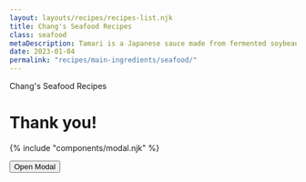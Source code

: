 ```yaml
---
layout: layouts/recipes/recipes-list.njk
title: Chang's Seafood Recipes
class: seafood
metaDescription: Tamari is a Japanese sauce made from fermented soybeans. Use ours to create authentic Asian cuisine to serve up in so many ways!
date: 2023-01-04
permalink: "recipes/main-ingredients/seafood/"
---
```

Chang's Seafood Recipes

# Thank you!

<!-- Include the modal partial -->
{% include "components/modal.njk" %}

<!-- Rest of the page content -->

<button class="open-modal">Open Modal</button>

<script>
document.addEventListener('DOMContentLoaded', function () {
  const modal = document.querySelector('.modal');
  const modalOverlay = document.querySelector('.modal-overlay');
  const modalClose = document.querySelector('.modal-close');
  const openModalButton = document.querySelector('.open-modal');

  openModalButton.addEventListener('click', function (event) {
    event.stopPropagation(); // Prevent click event from propagating to underlying elements
    modal.classList.add('modal-open');
    modalOverlay.classList.add('modal-overlay-active');
    document.body.style.overflow = 'hidden'; // Prevent scrolling when modal is open
  });

  modalClose.addEventListener('click', function () {
    modal.classList.remove('modal-open');
    modalOverlay.classList.remove('modal-overlay-active');
    document.body.style.overflow = ''; // Restore scrolling when modal is closed
  });

  // Prevent click events on the modal from propagating to the underlying elements
  modal.addEventListener('click', function (event) {
    event.stopPropagation();
  });

  // Close the modal when clicking outside of it
  modalOverlay.addEventListener('click', function () {
    modal.classList.remove('modal-open');
    modalOverlay.classList.remove('modal-overlay-active');
    document.body.style.overflow = ''; // Restore scrolling when modal is closed
  });
});



</script>

 